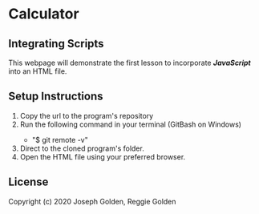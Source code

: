 Calculator
=====

## Integrating Scripts
This webpage will demonstrate the first lesson to incorporate **_JavaScript_** into an HTML file.

## Setup Instructions
<ol>
<li>Copy the url to the program's repository</li>
<li>Run the following command in your terminal (GitBash on Windows)</li>
<ul>
<li>"$ git remote -v"</li>
</ul>
<li>Direct to the cloned program's folder.</li>
<li>Open the HTML file using your preferred browser.</li>
</ol>

## License
Copyright (c) 2020 Joseph Golden, Reggie Golden